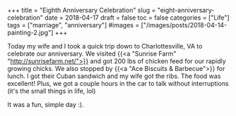 +++
title = "Eighth Anniversary Celebration"
slug = "eight-anniversary-celebration"
date = 2018-04-17
draft = false
toc = false
categories = ["Life"]
tags = ["marriage", "anniversary"]
#images = ["/images/posts/2018-04-14-painting-2.jpg"]
+++

Today my wife and I took a quick trip down to Charlottesville, VA to celebrate our anniversary. We visited {{<a "Sunrise Farm" "http://sunrisefarm.net/">}} and got 200 lbs of chicken feed for our rapidly growing chicks. We also stopped by {{<a "Ace Biscuits & Barbecue">}} for lunch. I got their Cuban sandwich and my wife got the ribs. The food was excellent! Plus, we got a couple hours in the car to talk without interruptions (it's the small things in life, lol)

It was a fun, simple day :).
